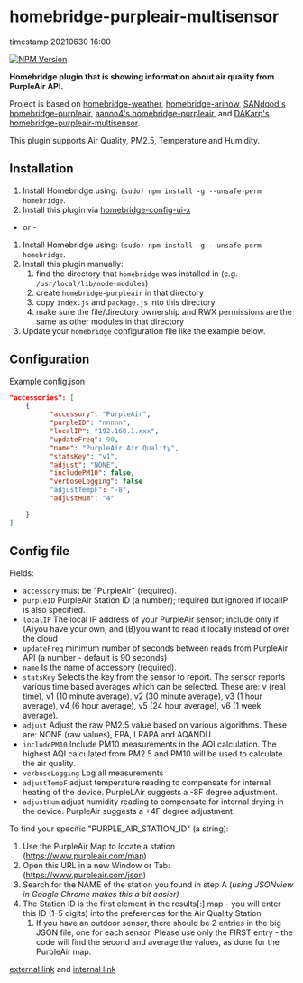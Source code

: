 # homebridge-purpleair-multisensor

timestamp 20210630 16:00

[![NPM Version](https://img.shields.io/npm/v/homebridge-airly.svg)](https://www.npmjs.com/package/homebridge-airly)

**Homebridge plugin that is showing information about air quality from PurpleAir API.**

Project is based on [homebridge-weather](https://github.com/werthdavid/homebridge-weather), [homebridge-arinow](https://github.com/ToddGreenfield/homebridge-airnow), [SANdood's homebridge-purpleair](https://github.com/SANdood/homebridge-purpleair), [aanon4's homebridge-purpleair](https://github.com/aanon4/homebridge-purpleair), and [DAKarp's homebridge-purpleair-multisensor](https://github.com/DAKarp/homebridge-purpleair-multisensor).

This plugin supports Air Quality, PM2.5, Temperature and Humidity.

## Installation
1. Install Homebridge using: `(sudo) npm install -g --unsafe-perm homebridge`.
2. Install this plugin via [homebridge-config-ui-x](https://www.npmjs.com/package/homebridge-config-ui-x)

- or -

1. Install Homebridge using: `(sudo) npm install -g --unsafe-perm homebridge`.
2. Install this plugin manually:
    1. find the directory that `homebridge` was installed in (e.g. `/usr/local/lib/node-modules`)
    2. create `homebridge-purpleair` in that directory
    3. copy `index.js` and `package.js` into this directory
    4. make sure the file/directory ownership and RWX permissions are the same as other modules in that directory
3. Update your `homebridge` configuration file like the example below.


## Configuration
Example config.json

```json
"accessories": [
    {
          "accessory": "PurpleAir",
          "purpleID": "nnnnn",
          "localIP": "192.168.1.xxx",
          "updateFreq": 90,
          "name": "PurpleAir Air Quality",
          "statsKey": "v1",
          "adjust": "NONE",
          "includePM10": false,
          "verboseLogging": false
          "adjustTempF": "-8",
          "adjustHum": "4"

    }
]
```

## Config file
Fields:
- `accessory` must be "PurpleAir" (required).
- `purpleID` PurpleAir Station ID (a number); required but ignored if localIP is also specified.
- `localIP` The local IP address of your PurpleAir sensor; include only if (A)you have your own, and (B)you want to read it locally instead of over the cloud
- `updateFreq` minimum number of seconds between reads from PurpleAir API (a number - default is 90 seconds)
- `name` Is the name of accessory (required).
- `statsKey` Selects the key from the sensor to report. The sensor reports various time based averages which can be selected. These are: v (real time), v1 (10 minute average), v2 (30 minute average), v3 (1 hour average), v4 (6 hour average), v5 (24 hour average), v6 (1 week average).
- `adjust` Adjust the raw PM2.5 value based on various algorithms. These are: NONE (raw values), EPA, LRAPA and AQANDU.
- `includePM10` Include PM10 measurements in the AQI calculation. The highest AQI calculated from PM2.5 and PM10 will be used to calculate the air quality.
- `verboseLogging` Log all measurements
- `adjustTempF` adjust temperature reading to compensate for internal heating of the device. PurpleLAir suggests a -8F degree adjustment.
- `adjustHum` adjust humidity reading to compensate for internal drying in the device. PurpleAir suggests a +4F degree adjustment.


To find your specific "PURPLE_AIR_STATION_ID" (a string):
1. Use the PurpleAir Map to locate a station (https://www.purpleair.com/map)
1. Open this URL in a new Window or Tab: (https://www.purpleair.com/json)
1. Search for the NAME of the station you found in step A (*using JSONview in Google Chrome makes this a bit easier)*
1. The Station ID is the first element in the results[:] map - you will enter this ID (1-5 digits) into the preferences for the Air Quality Station
    1. If you have an outdoor sensor, there should be 2 entries in the big JSON file, one for each sensor. Please use only the FIRST entry - the code will find the second and average the values, as done for the PurpleAir map.


<!--- 
[external_link](externam link address)
[local link](markdown file)
--->

[external link](http://cnn.com)
and 
[internal link](Editing_homebridge_modules.md)


